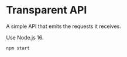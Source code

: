 # Transparent API

A simple API that emits the requests it receives.

Use Node.js 16.

```sh
npm start
```
